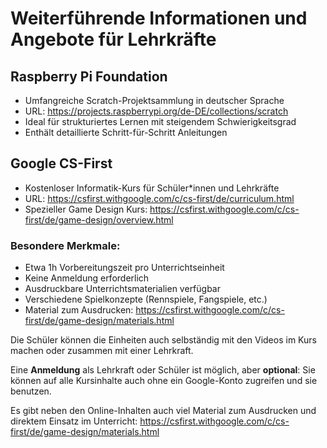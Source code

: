 

# Weiterführende Informationen und Angebote für Lehrkräfte

## Raspberry Pi Foundation

- Umfangreiche Scratch-Projektsammlung in deutscher Sprache
- URL: https://projects.raspberrypi.org/de-DE/collections/scratch
- Ideal für strukturiertes Lernen mit steigendem Schwierigkeitsgrad
- Enthält detaillierte Schritt-für-Schritt Anleitungen

## Google CS-First

- Kostenloser Informatik-Kurs für Schüler*innen und Lehrkräfte
- URL: https://csfirst.withgoogle.com/c/cs-first/de/curriculum.html
- Spezieller Game Design Kurs: https://csfirst.withgoogle.com/c/cs-first/de/game-design/overview.html

### Besondere Merkmale:

- Etwa 1h Vorbereitungszeit pro Unterrichtseinheit
- Keine Anmeldung erforderlich
- Ausdruckbare Unterrichtsmaterialien verfügbar
- Verschiedene Spielkonzepte (Rennspiele, Fangspiele, etc.)
- Material zum Ausdrucken: https://csfirst.withgoogle.com/c/cs-first/de/game-design/materials.html

Die Schüler können die Einheiten auch selbständig mit den Videos im Kurs machen oder zusammen mit einer Lehrkraft.

Eine **Anmeldung** als Lehrkraft oder Schüler ist möglich, aber **optional**: Sie können auf alle Kursinhalte auch ohne ein Google-Konto zugreifen und sie benutzen.

Es gibt neben den Online-Inhalten auch viel Material zum Ausdrucken und direktem Einsatz im Unterricht: https://csfirst.withgoogle.com/c/cs-first/de/game-design/materials.html 